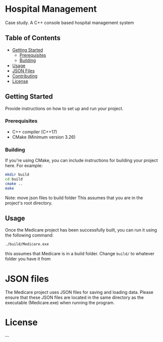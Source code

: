 # Hospital Management

Case study. A C++ console based hospital management system

## Table of Contents

- [Getting Started](#getting-started)
  - [Prerequisites](#prerequisites)
  - [Building](#building)
- [Usage](#usage)
- [JSON Files](#json-files)
- [Contributing](#contributing)
- [License](#license)

## Getting Started

Provide instructions on how to set up and run your project.

### Prerequisites

- C++ compiler (C++17)
- CMake (Minimum version 3.26)

### Building

If you're using CMake, you can include instructions for building your project here. For example:

```bash
mkdir build
cd build
cmake ..
make
```
Note: move json files to build folder
This assumes that you are in the project's root directory.

## Usage
Once the Medicare project has been successfully built, you can run it using the following command:

```bash
./build/Medicare.exe
```
this assumes that Medicare is in a build folder. Change `build/` to whatever folder you have it from

# JSON files

The Medicare project uses JSON files for saving and loading data. Please ensure that these JSON files are located in the same directory as the executable (Medicare.exe) when running the program.

# License
--
